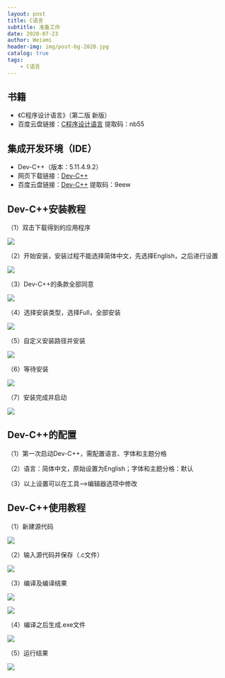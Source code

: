 ```yaml
---
layout: post
title: C语言
subtitle: 准备工作
date: 2020-07-23
author: Weiami
header-img: img/post-bg-2020.jpg
catalog: true
tags:
    - C语言
---
```


## 书籍

* 《C程序设计语言》（第二版 新版）
* 百度云盘链接：[C程序设计语言](https://pan.baidu.com/s/1R5Wh-eaWvTKlFXl5aVdR8Q) 提取码：nb55

## 集成开发环境（IDE）

* Dev-C++（版本：5.11.4.9.2）
* 网页下载链接：[Dev-C++](https://bloodshed-dev-c.en.softonic.com/?ex=MOB-615.1)
* 百度云盘链接：[Dev-C++](https://pan.baidu.com/s/1j59XFBgeoyEP4dPvzCMEIw) 提取码：9eew

## Dev-C++安装教程

（1）双击下载得到的应用程序

![](2020-07-23/1.png)

（2）开始安装，安装过程不能选择简体中文，先选择English，之后进行设置

![](2020-07-23/2.png)

（3）Dev-C++的条款全部同意

![](2020-07-23/3.png)

（4）选择安装类型，选择Full，全部安装

![](2020-07-23/4.png)

（5）自定义安装路径并安装

![](2020-07-23/5.png)

（6）等待安装

![](2020-07-23/6.png)

（7）安装完成并启动

![](2020-07-23/7.png)

## Dev-C++的配置

（1）第一次启动Dev-C++，需配置语言、字体和主题分格

（2）语言：简体中文，原始设置为English；字体和主题分格：默认

（3）以上设置可以在工具-->编辑器选项中修改

## Dev-C++使用教程

（1）新建源代码

![](2020-07-23/8.png)

（2）输入源代码并保存（.c文件）
 
![](2020-07-23/9.png)

（3）编译及编译结果

![](2020-07-23/10.png)

![](2020-07-23/11.png)

（4）编译之后生成.exe文件

![](220-07-23/12.png)

（5）运行结果

![](2020-07-23/13.png)